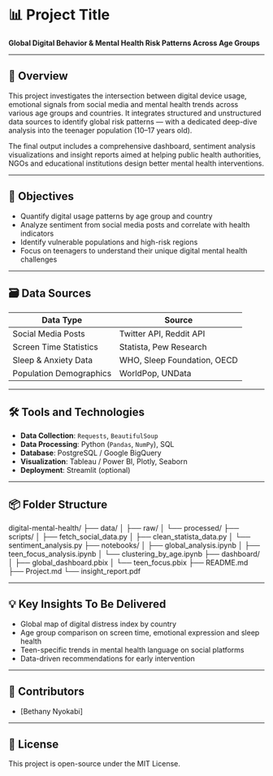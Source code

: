 # 📊 Project Title

**Global Digital Behavior & Mental Health Risk Patterns Across Age Groups**

---

## 📌 Overview

This project investigates the intersection between digital device usage, emotional signals from social media and mental health trends across various age groups and countries. It integrates structured and unstructured data sources to identify global risk patterns — with a dedicated deep-dive analysis into the teenager population (10–17 years old).

The final output includes a comprehensive dashboard, sentiment analysis visualizations and insight reports aimed at helping public health authorities, NGOs and educational institutions design better mental health interventions.

---

## 🎯 Objectives

- Quantify digital usage patterns by age group and country  
- Analyze sentiment from social media posts and correlate with health indicators  
- Identify vulnerable populations and high-risk regions  
- Focus on teenagers to understand their unique digital mental health challenges  

---

## 🗃️ Data Sources

| Data Type               | Source                            |
|-------------------------|-----------------------------------|
| Social Media Posts      | Twitter API, Reddit API           |
| Screen Time Statistics  | Statista, Pew Research            |
| Sleep & Anxiety Data    | WHO, Sleep Foundation, OECD       |
| Population Demographics | WorldPop, UNData                  |

---

## 🛠️ Tools and Technologies

- **Data Collection**: `Requests`, `BeautifulSoup`  
- **Data Processing**: Python (`Pandas`, `NumPy`), SQL  
- **Database**: PostgreSQL / Google BigQuery  
- **Visualization**: Tableau / Power BI, Plotly, Seaborn  
- **Deployment**: Streamlit (optional)

---

## 📦 Folder Structure
digital-mental-health/
├── data/
│ ├── raw/
│ └── processed/
├── scripts/
│ ├── fetch_social_data.py
│ ├── clean_statista_data.py
│ └── sentiment_analysis.py
├── notebooks/
│ ├── global_analysis.ipynb
│ ├── teen_focus_analysis.ipynb
│ └── clustering_by_age.ipynb
├── dashboard/
│ ├── global_dashboard.pbix
│ └── teen_focus.pbix
├── README.md
├── Project.md
└── insight_report.pdf


---

## 💡 Key Insights To Be Delivered

- Global map of digital distress index by country  
- Age group comparison on screen time, emotional expression and sleep health  
- Teen-specific trends in mental health language on social platforms  
- Data-driven recommendations for early intervention  

---

## 🤝 Contributors

- [Bethany Nyokabi]

---

## 📄 License

This project is open-source under the MIT License.

